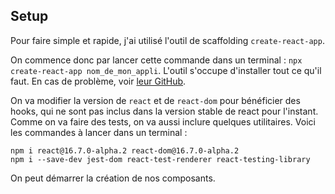 ## Setup

Pour faire simple et rapide, j'ai utilisé l'outil de scaffolding `create-react-app`.

On commence donc par lancer cette commande dans un terminal : `npx create-react-app nom_de_mon_appli`. L'outil s'occupe d'installer tout ce qu'il faut. En cas de problème, voir [leur GitHub](https://github.com/facebook/create-react-app).

On va modifier la version de `react` et de `react-dom` pour bénéficier des hooks, qui ne sont pas inclus dans la version stable de react pour l'instant. Comme on va faire des tests, on va aussi inclure quelques utilitaires. Voici les commandes à lancer dans un terminal : 

```
npm i react@16.7.0-alpha.2 react-dom@16.7.0-alpha.2
npm i --save-dev jest-dom react-test-renderer react-testing-library
```

On peut démarrer la création de nos composants.